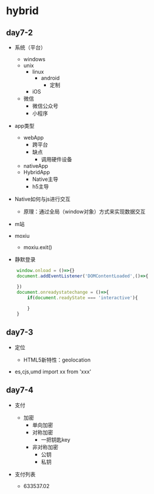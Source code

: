 # hybrid

## day7-2
* 系统（平台）
    * windows
    * unix
        * linux
            * android
                * 定制
        * iOS
    * 微信
        * 微信公众号
        * 小程序
* app类型
    * webApp
        * 跨平台
        * 缺点
            * 调用硬件设备
    * nativeApp
    * HybridApp
        * Native主导
        * h5主导

* Native如何与js进行交互
    * 原理：通过全局（window对象）方式来实现数据交互


* m站
* moxiu
    * moxiu.exit()
* 静默登录

```js
    window.onload = ()=>{}
    document.addEventListener('DOMContentLoaded',()=>{

    })
    document.onreadystatechange = ()=>{
        if(document.readyState === 'interactive'){
            
        }
    }

```

## day7-3
* 定位
    * HTML5新特性：geolocation

* es,cjs,umd
    import xx from 'xxx'

## day7-4
* 支付
    * 加密
        * 单向加密
        * 对称加密
            * 一把钥匙key
        * 非对称加密
            * 公钥
            * 私钥

* 支付列表
    * 633537.02
